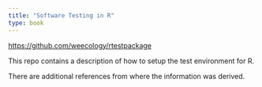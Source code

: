 ```yaml
---
title: "Software Testing in R"
type: book
---
```


https://github.com/weecology/rtestpackage

This repo contains a description of how to setup the test environment for R.

There are additional references from where the information was derived.
